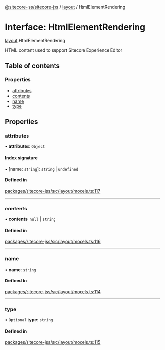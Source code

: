 [@sitecore-jss/sitecore-jss](../README.md) / [layout](../modules/layout.md) / HtmlElementRendering

# Interface: HtmlElementRendering

[layout](../modules/layout.md).HtmlElementRendering

HTML content used to support Sitecore Experience Editor

## Table of contents

### Properties

- [attributes](layout.HtmlElementRendering.md#attributes)
- [contents](layout.HtmlElementRendering.md#contents)
- [name](layout.HtmlElementRendering.md#name)
- [type](layout.HtmlElementRendering.md#type)

## Properties

### attributes

• **attributes**: `Object`

#### Index signature

▪ [name: `string`]: `string` \| `undefined`

#### Defined in

[packages/sitecore-jss/src/layout/models.ts:117](https://github.com/Sitecore/jss/blob/2c396326d/packages/sitecore-jss/src/layout/models.ts#L117)

___

### contents

• **contents**: ``null`` \| `string`

#### Defined in

[packages/sitecore-jss/src/layout/models.ts:116](https://github.com/Sitecore/jss/blob/2c396326d/packages/sitecore-jss/src/layout/models.ts#L116)

___

### name

• **name**: `string`

#### Defined in

[packages/sitecore-jss/src/layout/models.ts:114](https://github.com/Sitecore/jss/blob/2c396326d/packages/sitecore-jss/src/layout/models.ts#L114)

___

### type

• `Optional` **type**: `string`

#### Defined in

[packages/sitecore-jss/src/layout/models.ts:115](https://github.com/Sitecore/jss/blob/2c396326d/packages/sitecore-jss/src/layout/models.ts#L115)

